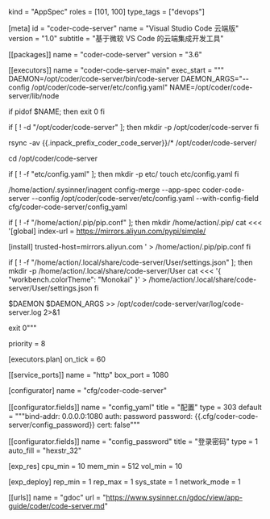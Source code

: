 kind = "AppSpec"
roles = [101, 100]
type_tags = ["devops"]

[meta]
  id = "coder-code-server"
  name = "Visual Studio Code 云端版"
  version = "1.0"
  subtitle = "基于微软 VS Code 的云端集成开发工具"

[[packages]]
  name = "coder-code-server"
  version = "3.6"

[[executors]]
  name = "coder-code-server-main"
  exec_start = """
DAEMON=/opt/coder/code-server/bin/code-server
DAEMON_ARGS="--config /opt/coder/code-server/etc/config.yaml"
NAME=/opt/coder/code-server/lib/node

if pidof $NAME; then
    exit 0
fi


if [ ! -d "/opt/coder/code-server" ]; then
  mkdir -p /opt/coder/code-server
fi

rsync -av {{.inpack_prefix_coder_code_server}}/* /opt/coder/code-server/

cd /opt/coder/code-server

if [ ! -f "etc/config.yaml" ]; then
  mkdir -p etc/
  touch etc/config.yaml
fi

/home/action/.sysinner/inagent config-merge --app-spec coder-code-server --config /opt/coder/code-server/etc/config.yaml --with-config-field cfg/coder-code-server/config_yaml

if [ ! -f "/home/action/.pip/pip.conf" ]; then
  mkdir /home/action/.pip/
  cat <<< '[global]
index-url = https://mirrors.aliyun.com/pypi/simple/

[install]
trusted-host=mirrors.aliyun.com
' > /home/action/.pip/pip.conf
fi

if [ ! -f "/home/action/.local/share/code-server/User/settings.json" ]; then
  mkdir -p /home/action/.local/share/code-server/User
  cat <<< '{
  "workbench.colorTheme": "Monokai"
}' > /home/action/.local/share/code-server/User/settings.json
fi

$DAEMON $DAEMON_ARGS >> /opt/coder/code-server/var/log/code-server.log 2>&1 

exit 0"""

  priority = 8

  [executors.plan]
    on_tick = 60

[[service_ports]]
  name = "http"
  box_port = 1080

[configurator]
  name = "cfg/coder-code-server"

  [[configurator.fields]]
    name = "config_yaml"
    title = "配置"
    type = 303
    default = """bind-addr: 0.0.0.0:1080
auth: password
password: {{.cfg/coder-code-server/config_password}}
cert: false"""


  [[configurator.fields]]
    name = "config_password"
    title = "登录密码"
    type = 1
    auto_fill = "hexstr_32"

[exp_res]
  cpu_min = 10
  mem_min = 512
  vol_min = 10

[exp_deploy]
  rep_min = 1
  rep_max = 1
  sys_state = 1
  network_mode = 1
  
[[urls]]
  name = "gdoc"
  url = "https://www.sysinner.cn/gdoc/view/app-guide/coder/code-server.md"

